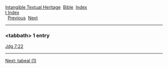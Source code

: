 [Intangible Textual Heritage](../../index)  [Bible](../index) 
[Index](index)   
[t Index](_t_)  
  [Previous](c11231)  [Next](c11233) 

------------------------------------------------------------------------

### &lt;tabbath&gt; 1 entry

[Jdg 7:22](../kjv/jdg007.htm#022)  

------------------------------------------------------------------------

[Next: tabeal (1)](c11233)
